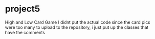 # project5
High and Low Card Game
I didnt put the actual code since the card pics were too many to upload to the repository, i just put up the classes that have the comments 
